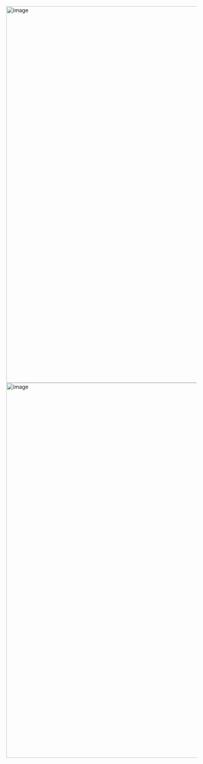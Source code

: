<img width="1840" height="996" alt="image" src="https://github.com/user-attachments/assets/fbc410a0-fac8-4c20-bd12-c2638827744e" />


<img width="2514" height="992" alt="image" src="https://github.com/user-attachments/assets/e496c8b1-f37b-4d97-891b-7191847cf695" />


